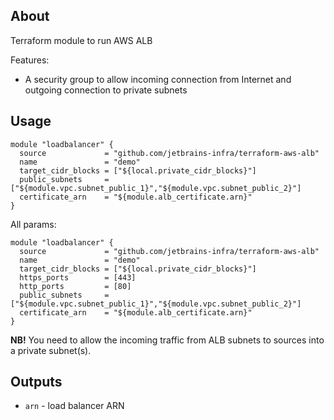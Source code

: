 ## About
Terraform module to run AWS ALB

Features: 
* A security group to allow incoming connection from Internet and outgoing connection to private subnets 

## Usage

```
module "loadbalancer" {
  source             = "github.com/jetbrains-infra/terraform-aws-alb"
  name               = "demo"
  target_cidr_blocks = ["${local.private_cidr_blocks}"]
  public_subnets     = ["${module.vpc.subnet_public_1}","${module.vpc.subnet_public_2}"]
  certificate_arn    = "${module.alb_certificate.arn}"
}
```

All params:
```
module "loadbalancer" {
  source             = "github.com/jetbrains-infra/terraform-aws-alb"
  name               = "demo"
  target_cidr_blocks = ["${local.private_cidr_blocks}"]
  https_ports        = [443]
  http_ports         = [80]
  public_subnets     = ["${module.vpc.subnet_public_1}","${module.vpc.subnet_public_2}"]
  certificate_arn    = "${module.alb_certificate.arn}"
}
```

**NB!** You need to allow the incoming traffic from ALB subnets to sources into a private subnet(s).

## Outputs

* `arn` - load balancer ARN